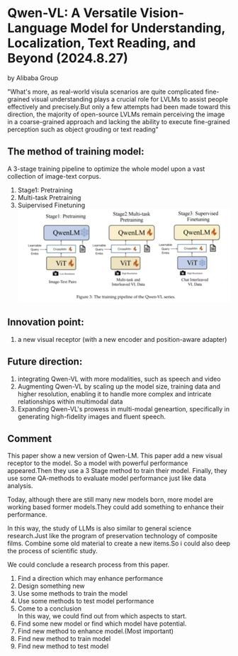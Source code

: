 # Qwen-VL: A Versatile Vision-Language Model for Understanding, Localization, Text Reading, and Beyond (2024.8.27)
by Alibaba Group

"What's more, as real-world visula scenarios are quite complicated fine-grained visual understanding plays a crucial role for LVLMs to assist people effectively and precisely.But only a few attempts had been made toward this direction, the majority of open-source LVLMs remain perceiving the image in a coarse-grained approach and lacking the ability to execute fine-grained perception such as object grouding or text reading"

## The method of training model:
A 3-stage training pipeline to optimize the whole model upon a vast collection of image-text corpus.
1. Stage1: Pretraining  
2. Multi-task Pretraining  
3. Suipervised Finetuning  
![alt text](image.png)


## Innovation point: 
1. a new visual receptor (with a new encoder and position-aware adapter)

## Future direction:
1. integrating Qwen-VL with more modalities, such as speech and video  
2. Augmenting Qwen-VL by scaling up the model size, training data and higher resolution, enabling it to handle more complex and intricate relationships within multimodal data  
3. Expanding Qwen-VL's prowess in multi-modal geneartion, specifically in generating high-fidelity images and fluent speech.

## Comment
This paper show a new version of Qwen-LM. This paper add a new visual receptor to the model. So a model with powerful performance appeared.Then they use a 3 Stage method to train their model. Finally, they use some QA-methods to evaluate model performance just like data analysis.

Today, although there are still many new models born, more model are working based former models.They could add something to enhance their performance. 

In this way, the study of LLMs is also similar to general science research.Just like the program of preservation technology of composite films. Combine some old material to create a new items.So i could also deep the process of scientific study.

We could conclude a research process from this paper.   
1. Find a direction which may enhance performance  
2. Design something new   
3. Use some methods to train the model  
4. Use some methods to test model performance  
5. Come to a conclusion  
In this way, we could find out from which aspects to start.  
1. Find some new model or find which model have potential.  
2. Find new method to enhance model.(Most important)  
3. Find new method to train model  
4. Find new method to test model  
